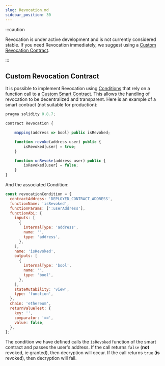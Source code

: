 ```yaml
---
slug: Revocation.md
sidebar_position: 30
---
```


:::caution

Revocation is under active development and is not currently considered stable.
If you need Revocation immediately, we suggest using a [Custom Revocation Contract](#custom-revocation-contract).

:::

## Custom Revocation Contract

It is possible to implement Revocation using [Conditions](Conditions.md) that rely on a function call to a [Custom Smart Contract](Conditions.md#function-call-of-non-standard-contract).
This allows the handling of revocation to be decentralized and transparent.
Here is an example of a smart contract (not suitable for production):

```js
pragma solidity 0.8.7;

contract Revocation {

    mapping(address => bool) public isRevoked;

    function revoke(address user) public {
        isRevoked[user] = true;
    }

    function unRevoke(address user) public {
        isRevoked[user] = false;
    }
}
```

And the associated Condition:

```js
const revocationCondition = {
  contractAddress: 'DEPLOYED_CONTRACT_ADDRESS',
  functionName: 'isRevoked',
  functionParams: [':userAddress'],
  functionAbi: {
    inputs: [
      {
        internalType: 'address',
        name: '',
        type: 'address',
      },
    ],
    name: 'isRevoked',
    outputs: [
      {
        internalType: 'bool',
        name: '',
        type: 'bool',
      },
    ],
    stateMutability: 'view',
    type: 'function',
  },
  chain: 'ethereum',
  returnValueTest: {
    key: '',
    comparator: '==',
    value: false,
  },
};
```

The condition we have defined calls the `isRevoked` function of the smart contract and passes the user's address.
If the call returns `false` (**not** revoked, ie granted), then decryption will occur.
If the call returns `true` (**is** revoked), then decryption will fail.
